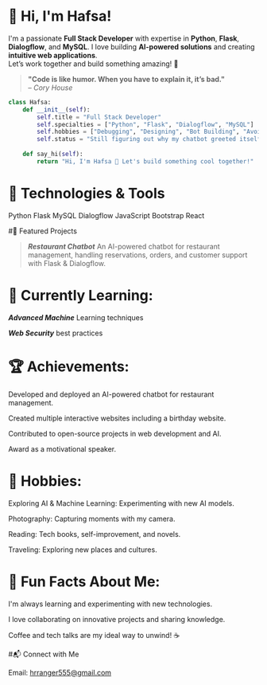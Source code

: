 # 👋 Hi, I'm Hafsa!

I'm a passionate **Full Stack Developer** with expertise in **Python**, **Flask**, **Dialogflow**, and **MySQL**. I love building **AI-powered solutions** and creating **intuitive web applications**.  
Let’s work together and build something amazing! 🚀

> **"Code is like humor. When you have to explain it, it’s bad."**  
> _– Cory House_

```python
class Hafsa:
    def __init__(self):
        self.title = "Full Stack Developer"
        self.specialties = ["Python", "Flask", "Dialogflow", "MySQL"]
        self.hobbies = ["Debugging", "Designing", "Bot Building", "Avoiding JavaScript Errors"]
        self.status = "Still figuring out why my chatbot greeted itself..."
    
    def say_hi(self):
        return "Hi, I'm Hafsa 👋 Let's build something cool together!"
```
# 🔧 Technologies & Tools
Python
Flask
MySQL
Dialogflow
JavaScript
Bootstrap
React

#🚀 Featured Projects
> ***Restaurant Chatbot***
An AI-powered chatbot for restaurant management, handling reservations, orders, and customer support with Flask & Dialogflow.

# 🌱 Currently Learning:
***Advanced Machine*** Learning techniques

***Web Security*** best practices

# 🏆 Achievements:
Developed and deployed an AI-powered chatbot for restaurant management.

Created multiple interactive websites including a birthday website.

Contributed to open-source projects in web development and AI.

Award as a motivational speaker.

# 🎨 Hobbies:
Exploring AI & Machine Learning: Experimenting with new AI models.

Photography: Capturing moments with my camera.

Reading: Tech books, self-improvement, and novels.

Traveling: Exploring new places and cultures.

# 🌱 Fun Facts About Me:
I'm always learning and experimenting with new technologies.

I love collaborating on innovative projects and sharing knowledge.

Coffee and tech talks are my ideal way to unwind! ☕


#📬 Connect with Me

Email: hrranger555@gmail.com
